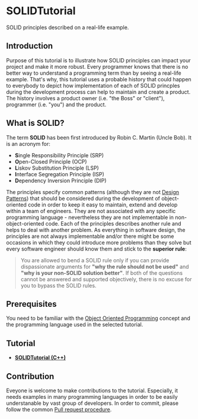 # SOLIDTutorial

SOLID principles described on a real-life example.

## Introduction
Purpose of this tutorial is to illustrate how SOLID principles can impact your project and make it more robust. Every programmer knows that there is no better way to understand a programming term than by seeing a real-life example. That's why, this tutorial uses a probable history that could happen to everybody to depict how implementation of each of SOLID princples during the development process can help to maintain and create a product. The history involves a product owner (i.e. "the Boss" or "client"), programmer (i.e. "you") and the product.

## What is SOLID?
The term **SOLID** has been first introduced by Robin C. Martin (Uncle Bob). It is an acronym for:

* **S**ingle Responsibility Principle (SRP)
* **O**pen-Closed Principle (OCP)
* **L**iskov Substitution Principle (LSP)
* **I**nterface Segregation Principle (ISP)
* **D**ependency Inversion Principle (DIP)

The principles specify common patterns (although they are not [Design Patterns](https://en.wikipedia.org/wiki/Software_design_pattern)) that should be considered during the development of object-oriented code in order to keep it easy to maintain, extend and develop within a team of engineers. They are not associated with any specific programming language - nevertheless they are not implementable in non-object-oriented code. Each of the principles describes another rule and helps to deal with another problem. As everything in software design, the principles are not always implementable and/or there might be some occasions in which they could introduce more problems than they solve but every software engineer should know them and stick to the **superior rule**:

> You are allowed to bend a SOLID rule only if you can provide dispassionate arguments for __"why the rule should not be used"__ and __"why is your non-SOLID solution better"__. If both of the questions cannot be answered and supported objectively, there is no excuse for you to bypass the SOLID rules.

## Prerequisites
You need to be familiar with the [Object Oriented Programming](https://en.wikipedia.org/wiki/Object-oriented_programming) concept and the programming language used in the selected tutorial.

## Tutorial
* **[SOLIDTutorial (C++)](https://github.com/PiotrSliwa/SOLIDTutorial/blob/master/SOLIDTutorial_Cpp.md)**

## Contribution
Eveyone is welcome to make contributions to the tutorial. Especially, it needs examples in many programming languages in order to be easily understanable by vast group of developers. In order to commit, please follow the common [Pull request procedure](https://help.github.com/articles/using-pull-requests/).
